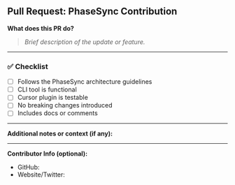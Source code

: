 ## Pull Request: PhaseSync Contribution

**What does this PR do?**
> _Brief description of the update or feature._

---

### ✅ Checklist

- [ ] Follows the PhaseSync architecture guidelines
- [ ] CLI tool is functional
- [ ] Cursor plugin is testable
- [ ] No breaking changes introduced
- [ ] Includes docs or comments

---

**Additional notes or context (if any):**

---

**Contributor Info (optional):**
- GitHub:
- Website/Twitter:
